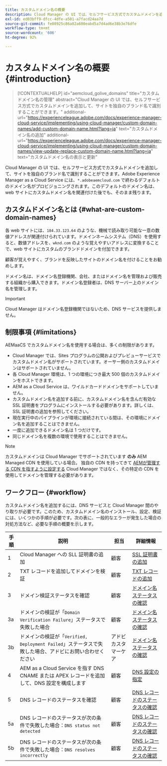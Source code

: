 ```yaml
---
title: カスタムドメイン名の概要
description: Cloud Manager の UI では、セルフサービス方式でカスタムドメインを追加して、サイトを独自のブランド名で識別することができます。
exl-id: ed03bff9-dfcc-4dfe-a501-a7facd24aa7d
source-git-commit: fe08925c86a82a600eabd5a7d4ad6e38b3e76dfe
workflow-type: tm+mt
source-wordcount: '606'
ht-degree: 92%

---
```



# カスタムドメイン名の概要 {#introduction}

>[!CONTEXTUALHELP]
>id="aemcloud_golive_domains"
>title="カスタムドメイン名の管理"
>abstract="Cloud Manager の UI では、セルフサービス方式でカスタムドメインを追加して、サイトを独自のブランド名で識別することができます。"
>additional-url="https://experienceleague.adobe.com/docs/experience-manager-cloud-service/implementing/using-cloud-manager/custom-domain-names/add-custom-domain-name.html?lang=ja" text="カスタムドメイン名の追加"
>additional-url="https://experienceleague.adobe.com/docs/experience-manager-cloud-service/implementing/using-cloud-manager/custom-domain-names/view-update-replace-custom-domain-name.html?lang=ja" text="カスタムドメイン名の表示と更新"

Cloud Manager の UI では、セルフサービス方式でカスタムドメインを追加して、サイトを独自のブランド名で識別することができます。Adobe Experience Manager as a Cloud Service には、`*.adobeaemcloud.com` で終わるデフォルトのドメイン名がプロビジョニングされます。このデフォルトのドメイン名は、web サイトにカスタムドメイン名を関連付けた後でも、そのまま残ります。

## カスタムドメイン名とは {#what-are-custom-domain-names}

各 web サイトには、`184.33.123.64` のような、機械で読み取り可能な一意の数値アドレスが関連付けられています。ドメインネームシステム（DNS）を使用すると、数値アドレスを、`wknd.com` のような覚えやすいアドレスに変換することで、web サイトにカスタムのブランドドメインを付加できます。

顧客が覚えやすく、ブランドを反映したサイトのドメイン名を付けることをお勧めします。

ドメイン名は、ドメイン名登録機関、会社、またはドメイン名を管理および販売する組織から購入できます。ドメイン名登録者は、DNS サーバー上のドメイン名を管理します。

>[!IMPORTANT]
>
>Cloud Manager はドメイン名登録機関ではないため、DNS サービスを提供しません。

## 制限事項 {#limitations}

AEMaaCS でカスタムドメイン名を使用する場合は、多くの制限があります。

* Cloud Manager では、Sites プログラムの公開およびプレビューサービスでカスタムドメイン名がサポートされています。オーサー側のカスタムドメインはサポートされていません。
* 各 Cloud Manager 環境は、1 つの環境につき最大 500 個のカスタムドメインをホストできます。
* AEM as a Cloud Service は、ワイルドカードドメインをサポートしていません。
* カスタムドメイン名を追加する前に、カスタムドメイン名を含んだ有効な SSL 証明書をプログラムにインストールする必要があります。詳しくは、SSL 証明書の追加を参照してください。
* 現在実行中のパイプラインが環境に接続されている間は、その環境にドメイン名を追加することはできません。
* 一度に追加できるドメイン名は 1 つだけです。
* 同じドメイン名を複数の環境で使用することはできません。

>[!NOTE]
>
>カスタムドメインは Cloud Manager でサポートされています **のみ** AEM Managed CDN を使用している場合。 独自の CDN を持ってきて [AEMが管理する CDN を指すように設定する](/help/implementing/dispatcher/cdn.md) Cloud Manager ではなく、その特定の CDN を使用してドメインを管理する必要があります。

## ワークフロー {#workflow}

カスタムドメイン名を追加するには、DNS サービスと Cloud Manager 間のやり取りが必要です。このため、カスタムドメイン名のインストール、設定、検証には、いくつかの手順が必要です。次の表に、一般的なエラーが発生した場合の対処方法など、必要な手順の概要を示します。

| 手順 | 説明 | 担当 | 詳細情報 |
|--- |--- |--- |---|
| 1 | Cloud Manager への SLL 証明書の追加 | 顧客 | [SSL 証明書の追加](/help/implementing/cloud-manager/managing-ssl-certifications/add-ssl-certificate.md) |
| 2 | TXT レコードを追加してドメインを検証 | 顧客 | [TXT レコードの追加](/help/implementing/cloud-manager/custom-domain-names/add-text-record.md) |
| 3 | ドメイン検証ステータスを確認 | 顧客 | [ドメイン名ステータスの確認](/help/implementing/cloud-manager/custom-domain-names/check-domain-name-status.md) |
| 3a | ドメインの検証が「`Domain Verification Failure`」ステータスで失敗した場合 | 顧客 | [ドメイン名ステータスの確認](/help/implementing/cloud-manager/custom-domain-names/check-domain-name-status.md) |
| 3b | ドメインの検証が「`Verified, Deployment Failed`」ステータスで失敗した場合、アドビにお問い合わせください | アドビカスタマーケア | [ドメイン名ステータスの確認](/help/implementing/cloud-manager/custom-domain-names/check-domain-name-status.md) |
| 4 | AEM as a Cloud Service を指す DNS CNAME または APEX レコードを追加して、DNS 設定を構成します | 顧客 | [DNS 設定の指定](/help/implementing/cloud-manager/custom-domain-names/configure-dns-settings.md) |
| 5 | DNS レコードのステータスを確認 | 顧客 | [DNS レコードのステータスの確認](/help/implementing/cloud-manager/custom-domain-names/check-dns-record-status.md) |
| 5a | DNS レコードのステータスが次の条件で失敗した場合：`DNS status not detected` | 顧客 | [DNS レコードのステータスの確認](/help/implementing/cloud-manager/custom-domain-names/check-dns-record-status.md) |
| 5b | DNS レコードのステータスが次の条件で失敗した場合：`DNS resolves incorrectly` | 顧客 | [DNS レコードのステータスの確認](/help/implementing/cloud-manager/custom-domain-names/check-dns-record-status.md) |
